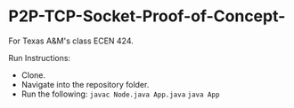 # P2P-TCP-Socket-Proof-of-Concept-
For Texas A&amp;M's class ECEN 424.

Run Instructions:

- Clone.
- Navigate into the repository folder.
- Run the following:
```javac Node.java App.java```
```java App```
